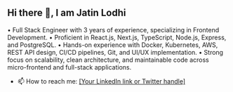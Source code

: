 ## Hi there 👋, I am Jatin Lodhi

• Full Stack Engineer with 3 years of experience, specializing in Frontend Development.
• Proficient in React.js, Next.js, TypeScript, Node.js, Express, and PostgreSQL.
• Hands-on experience with Docker, Kubernetes, AWS, REST API design, CI/CD pipelines, Git, and UI/UX implementation.
• Strong focus on scalability, clean architecture, and maintainable code across micro-frontend and full-stack applications.

- 📫 How to reach me: [[Your LinkedIn link or Twitter handle]](https://www.linkedin.com/in/jatinlodhi/)
